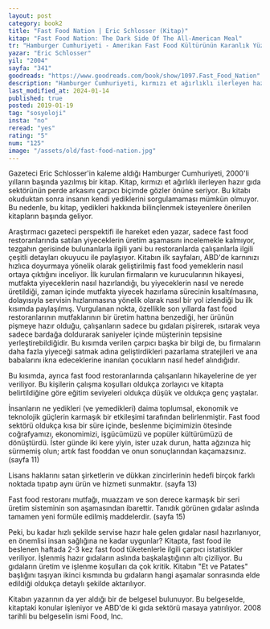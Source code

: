```yaml
---
layout: post
category: book2
title: "Fast Food Nation | Eric Schlosser (Kitap)"
kitap: "Fast Food Nation: The Dark Side Of The All-American Meal"
tr: "Hamburger Cumhuriyeti - Amerikan Fast Food Kültürünün Karanlık Yüzü"
yazar: "Eric Schlosser"
yil: "2004"
sayfa: "341"
goodreads: "https://www.goodreads.com/book/show/1097.Fast_Food_Nation"
description: "Hamburger Cumhuriyeti, kırmızı et ağırlıklı ilerleyen hazır gıda sektörünün perde arkasını çarpıcı biçimde gözler önüne seriyor."
last_modified_at: 2024-01-14
published: true
posted: 2019-01-19
tag: "sosyoloji"
insta: "no"
reread: "yes"
rating: "5"
num: "125"
image: "/assets/old/fast-food-nation.jpg"
---
```


Gazeteci Eric Schlosser'in kaleme aldığı Hamburger Cumhuriyeti, 2000'li yılların başında yazılmış bir kitap. Kitap, kırmızı et ağırlıklı ilerleyen hazır gıda sektörünün perde arkasını çarpıcı biçimde gözler önüne seriyor. Bu kitabı okuduktan sonra insanın kendi yediklerini sorgulamaması mümkün olmuyor. Bu nedenle, bu kitap, yedikleri hakkında bilinçlenmek isteyenlere önerilen kitapların başında geliyor.

Araştırmacı gazeteci perspektifi ile hareket eden yazar, sadece fast food restoranlarında satılan yiyeceklerin üretim aşamasını incelemekle kalmıyor, tezgahın gerisinde bulunanlarla ilgili yani bu restoranlarda çalışanlarla ilgili çeşitli detayları okuyucu ile paylaşıyor. Kitabın ilk sayfaları, ABD'de karnınızı hızlıca doyurmaya yönelik olarak geliştirilmiş fast food yemeklerin nasıl ortaya çıktığını inceliyor. İlk kurulan firmaların ve kurucularının hikayesi, mutfakta yiyeceklerin nasıl hazırlandığı, bu yiyeceklerin nasıl ve nerede üretildiği, zaman içinde mutfakta yiyecek hazırlama sürecinin kısaltılmasına, dolayısıyla servisin hızlanmasına yönelik olarak nasıl bir yol izlendiği bu ilk kısımda paylaşılmış. Vurgulanan nokta, özellikle son yıllarda fast food restoranlarının mutfaklarının bir üretim hattına benzediği, her ürünün pişmeye hazır olduğu, çalışanların sadece bu gıdaları pişirerek, ısıtarak veya sadece bardağa doldurarak saniyeler içinde müşterinin tepsisine yerleştirebildiğidir. Bu kısımda verilen çarpıcı başka bir bilgi de, bu firmaların daha fazla yiyeceği satmak adına geliştirdikleri pazarlama stratejileri ve ana babalarını ikna edeceklerine inanılan çocukların nasıl hedef alındığıdır.

Bu kısımda, ayrıca fast food restoranlarında çalışanların hikayelerine de yer veriliyor. Bu kişilerin çalışma koşulları oldukça zorlayıcı ve kitapta belirtildiğine göre eğitim seviyeleri oldukça düşük ve oldukça genç yaştalar.

İnsanların ne yedikleri (ve yemedikleri) daima toplumsal, ekonomik ve teknolojik güçlerin karmaşık bir etkileşimi tarafından belirlenmiştir. Fast food sektörü oldukça kısa bir süre içinde, beslenme biçimimizin ötesinde coğrafyamızı, ekonomimizi, işgücümüzü ve popüler kültürümüzü de dönüştürdü. İster günde iki kere yiyin, ister uzak durun, hatta ağzınıza hiç sürmemiş olun; artık fast fooddan ve onun sonuçlarından kaçamazsınız. (sayfa 11)

Lisans haklarını satan şirketlerin ve dükkan zincirlerinin hedefi birçok farklı noktada tıpatıp aynı ürün ve hizmeti sunmaktır. (sayfa 13)

Fast food restoranı mutfağı, muazzam ve son derece karmaşık bir seri üretim sisteminin son aşamasından ibarettir. Tanıdık görünen gıdalar aslında tamamen yeni formüle edilmiş maddelerdir. (sayfa 15)

Peki, bu kadar hızlı şekilde servise hazır hale gelen gıdalar nasıl hazırlanıyor, en önemlisi insan sağlığına ne kadar uygunlar? Kitapta, fast food ile beslenen haftada 2-3 kez fast food tüketenlerle ilgili çarpıcı istatistikler veriliyor. İşlenmiş hazır gıdaların aslında başkalaştığının altı çiziliyor. Bu gıdaların üretim ve işlenme koşulları da çok kritik. Kitabın "Et ve Patates" başlığını taşıyan ikinci kısmında bu gıdaların hangi aşamalar sonrasında elde edildiği oldukça detaylı şekilde aktarılıyor.

Kitabın yazarının da yer aldığı bir de belgesel bulunuyor. Bu belgeselde, kitaptaki konular işleniyor ve ABD'de ki gıda sektörü masaya yatırılıyor. 2008 tarihli bu belgeselin ismi Food, Inc.
